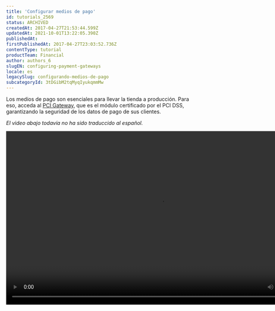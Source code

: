 ```yaml
---
title: 'Configurar medios de pago'
id: tutorials_2569
status: ARCHIVED
createdAt: 2017-04-27T21:53:44.599Z
updatedAt: 2021-10-01T13:22:05.390Z
publishedAt: 
firstPublishedAt: 2017-04-27T23:03:52.736Z
contentType: tutorial
productTeam: Financial
author: authors_6
slugEN: configuring-payment-gateways
locale: es
legacySlug: configurando-medios-de-pago
subcategoryId: 3tDGibM2tqMyqIyukqmmMw
---
```


Los medios de pago son esenciales para llevar la tienda a producción. Para eso, acceda al [PCI Gateway](http://help.vtex.com/es/tutorial/pci-gateway-vision-general), que es el módulo certificado por el PCI DSS, garantizando la seguridad de los datos de pago de sus clientes.

_El video abajo todavía no ha sido traduccido al español._
<!--[if lt IE 9]><script>document.createElement('video');</script><![endif]--><video class="wp-video-shortcode" id="video-3011-1" width="840" height="473" preload="metadata" controls="controls"><source type="video/mp4" src="https://downloads.contentful.com/alneenqid6w5/5pK30xQ8TKsmQi6WmmweaQ/8b8f70d26e2f79cc403283394df1fe01/Pagamento.mp4?_=1" />[https://downloads.contentful.com/alneenqid6w5/5pK30xQ8TKsmQi6WmmweaQ/8b8f70d26e2f79cc403283394df1fe01/Pagamento.mp4](https://downloads.contentful.com/alneenqid6w5/5pK30xQ8TKsmQi6WmmweaQ/8b8f70d26e2f79cc403283394df1fe01/Pagamento.mp4 "https://downloads.contentful.com/alneenqid6w5/5pK30xQ8TKsmQi6WmmweaQ/8b8f70d26e2f79cc403283394df1fe01/Pagamento.mp4")</video>

